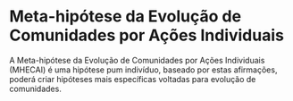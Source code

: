 # Meta-hipótese da Evolução de Comunidades por Ações Individuais
A Meta-hipótese da Evolução de Comunidades por Ações Individuais (MHECAI) é
uma hipótese pum indivíduo, baseado por estas afirmações, poderá criar hipóteses
mais específicas voltadas para evolução de comunidades.